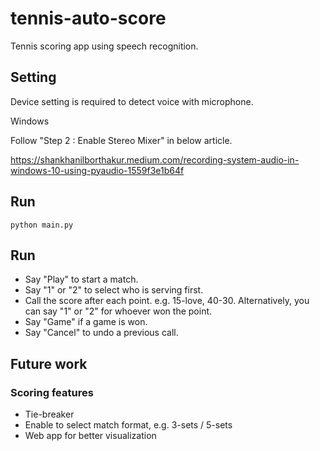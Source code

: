 # tennis-auto-score

Tennis scoring app using speech recognition.

## Setting
Device setting is required to detect voice with microphone.

Windows

Follow "Step 2 : Enable Stereo Mixer" in below article.

https://shankhanilborthakur.medium.com/recording-system-audio-in-windows-10-using-pyaudio-1559f3e1b64f

## Run

```shell
python main.py
```

## Run
- Say "Play" to start a match.
- Say "1" or "2" to select who is serving first.
- Call the score after each point. e.g. 15-love, 40-30. Alternatively, you can say "1" or "2" for whoever won the point.
- Say "Game" if a game is won.
- Say "Cancel" to undo a previous call.

## Future work
### Scoring features
- Tie-breaker
- Enable to select match format, e.g. 3-sets / 5-sets
- Web app for better visualization
